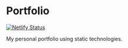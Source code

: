 # Portfolio
[![Netlify Status](https://api.netlify.com/api/v1/badges/a03fdbfa-bfed-4957-b9cc-5c80aa695c86/deploy-status)](https://app.netlify.com/sites/rafmrs/deploys)

My personal portfolio using static technologies.
